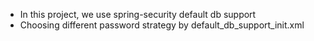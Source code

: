 * In this project, we use spring-security default db support
* Choosing different password strategy by default_db_support_init.xml